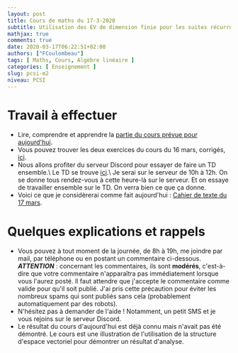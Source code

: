 ```yaml
---
layout: post
title: Cours de maths du 17-3-2020
subtitle: Utilisation des EV de dimension finie pour les suites récurrentes **_linéaires_** d'ordre 2
mathjax: true
comments: true
date: 2020-03-17T06:22:51+02:00
authors: ["FCoulombeau"]
tags: [ Maths, Cours, Algèbre linéaire ]
categories: [ Enseignement ]
slug: pcsi-m2
niveau: PCSI
---
```


# Travail à effectuer

- Lire, comprendre et apprendre la [partie du cours prévue pour aujourd'hui](https://fcoulombeau.github.io/cours/PCSI-Cours-17032020.pdf).
- Vous pouvez trouver les deux exercices du cours du 16 mars, corrigés, [ici](https://fcoulombeau.github.io/cours/PCSI-Cor-16032020.pdf).
- Nous allons profiter du serveur Discord pour essayer de faire un TD ensemble.\\
Le TD se trouve [ici](https://fcoulombeau.github.io/cours/PCSI-TD-17032020.pdf).\\
Je serai sur le serveur de 10h à 12h. On se donne tous rendez-vous à cette heure-là sur le serveur. Et on essaye de travailler ensemble sur le TD. On verra bien ce que ça donne.
- Voici ce que je considèrerai comme fait aujourd'hui : [Cahier de texte du 17 mars](https://fcoulombeau.github.io/cours/CT-17032020.pdf).

# Quelques explications et rappels

- Vous pouvez à tout moment de la journée, de 8h à 19h, me joindre par mail, par téléphone ou en postant un commentaire ci-dessous.  
  **_ATTENTION_** : concernant les commentaires, ils sont **modérés**, c'est-à-dire que votre commentaire n'apparaîtra pas immédiatement lorsque vous l'aurez posté. Il faut attendre que j'accepte le commentaire comme valide pour qu'il soit publié. J'ai pris cette précaution pour éviter les nombreux spams qui sont publiés sans cela (probablement automatiquement par des robots).
- N'hésitez pas à demander de l'aide ! Notamment, un petit SMS et je vous rejoins sur le serveur Discord.
- Le résultat du cours d'aujourd'hui est déjà connu mais n'avait pas été démontré. Le cours est une illustration de l'utilisation de la structure d'espace vectoriel pour démontrer un résultat d'analyse.
